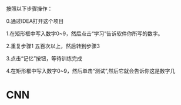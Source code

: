 按照以下步骤操作：

0.通过IDEA打开这个项目

1.在矩形框中写入数字0~9，然后点击“学习”告诉软件你所写的数字。

2.重复步骤1 五百次以上，然后转到步骤3

3.点击“记忆”按钮，等待训练完成

4.在矩形框中写入数字0~9，然后单击“测试”,然后它就会告诉你这是数字几

# CNN
